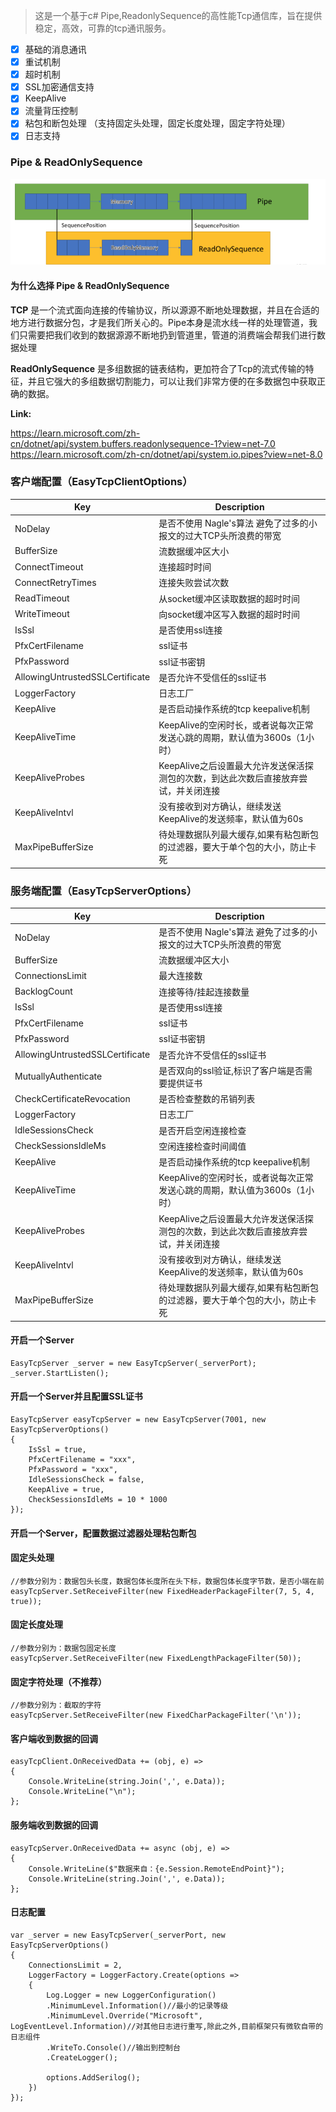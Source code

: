 > 这是一个基于c# Pipe,ReadonlySequence的高性能Tcp通信库，旨在提供稳定，高效，可靠的tcp通讯服务。

- [x] 基础的消息通讯
- [x] 重试机制
- [x] 超时机制
- [x] SSL加密通信支持
- [x] KeepAlive
- [x] 流量背压控制
- [x] 粘包和断包处理 （支持固定头处理，固定长度处理，固定字符处理）
- [x] 日志支持
 
### Pipe & ReadOnlySequence
![alt text](./Images/image.png)

#### 为什么选择 Pipe & ReadOnlySequence
**TCP** 是一个流式面向连接的传输协议，所以源源不断地处理数据，并且在合适的地方进行数据分包，才是我们所关心的。Pipe本身是流水线一样的处理管道，我们只需要把我们收到的数据源源不断地扔到管道里，管道的消费端会帮我们进行数据处理


**ReadOnlySequence** 是多组数据的链表结构，更加符合了Tcp的流式传输的特征，并且它强大的多组数据切割能力，可以让我们非常方便的在多数据包中获取正确的数据。

**Link:**


https://learn.microsoft.com/zh-cn/dotnet/api/system.buffers.readonlysequence-1?view=net-7.0
https://learn.microsoft.com/zh-cn/dotnet/api/system.io.pipes?view=net-8.0

### 客户端配置（EasyTcpClientOptions）

| Key         | Description |
| ----------- | ----------- |
| NoDelay      | 是否不使用 Nagle's算法    避免了过多的小报文的过大TCP头所浪费的带宽   |
| BufferSize   | 流数据缓冲区大小        |
| ConnectTimeout   | 连接超时时间        |
| ConnectRetryTimes   | 连接失败尝试次数        |
| ReadTimeout   | 从socket缓冲区读取数据的超时时间        |
| WriteTimeout   | 向socket缓冲区写入数据的超时时间        |
| IsSsl   | 是否使用ssl连接        |
| PfxCertFilename   | ssl证书        |
| PfxPassword   | ssl证书密钥        |
| AllowingUntrustedSSLCertificate   | 是否允许不受信任的ssl证书        |
| LoggerFactory   | 日志工厂        |
| KeepAlive   | 是否启动操作系统的tcp keepalive机制        |
| KeepAliveTime   | KeepAlive的空闲时长，或者说每次正常发送心跳的周期，默认值为3600s（1小时）       |
| KeepAliveProbes   | KeepAlive之后设置最大允许发送保活探测包的次数，到达此次数后直接放弃尝试，并关闭连接        |
| KeepAliveIntvl   | 没有接收到对方确认，继续发送KeepAlive的发送频率，默认值为60s        |
| MaxPipeBufferSize   | 待处理数据队列最大缓存,如果有粘包断包的过滤器，要大于单个包的大小，防止卡死        |

### 服务端配置（EasyTcpServerOptions）

| Key         | Description |
| ----------- | ----------- |
| NoDelay      | 是否不使用 Nagle's算法    避免了过多的小报文的过大TCP头所浪费的带宽   |
| BufferSize   | 流数据缓冲区大小        |
| ConnectionsLimit   | 最大连接数        |
| BacklogCount   | 连接等待/挂起连接数量        |
| IsSsl   | 是否使用ssl连接        |
| PfxCertFilename   | ssl证书        |
| PfxPassword   | ssl证书密钥        |
| AllowingUntrustedSSLCertificate   | 是否允许不受信任的ssl证书        |
| MutuallyAuthenticate   | 是否双向的ssl验证,标识了客户端是否需要提供证书        |
| CheckCertificateRevocation   | 是否检查整数的吊销列表        |
| LoggerFactory   | 日志工厂        |
| IdleSessionsCheck   | 是否开启空闲连接检查        |
| CheckSessionsIdleMs   | 空闲连接检查时间阈值        |
| KeepAlive   | 是否启动操作系统的tcp keepalive机制        |
| KeepAliveTime   | KeepAlive的空闲时长，或者说每次正常发送心跳的周期，默认值为3600s（1小时）       |
| KeepAliveProbes   | KeepAlive之后设置最大允许发送保活探测包的次数，到达此次数后直接放弃尝试，并关闭连接        |
| KeepAliveIntvl   | 没有接收到对方确认，继续发送KeepAlive的发送频率，默认值为60s        |
| MaxPipeBufferSize   | 待处理数据队列最大缓存,如果有粘包断包的过滤器，要大于单个包的大小，防止卡死        |

#### 开启一个Server
```
EasyTcpServer _server = new EasyTcpServer(_serverPort);
_server.StartListen();
```
#### 开启一个Server并且配置SSL证书
```
EasyTcpServer easyTcpServer = new EasyTcpServer(7001, new EasyTcpServerOptions()
{
    IsSsl = true,
    PfxCertFilename = "xxx",
    PfxPassword = "xxx",
    IdleSessionsCheck = false,
    KeepAlive = true,
    CheckSessionsIdleMs = 10 * 1000
});
```
#### 开启一个Server，配置数据过滤器处理粘包断包
#### 固定头处理
```
//参数分别为：数据包头长度，数据包体长度所在头下标，数据包体长度字节数，是否小端在前
easyTcpServer.SetReceiveFilter(new FixedHeaderPackageFilter(7, 5, 4, true));
```
#### 固定长度处理
```
//参数分别为：数据包固定长度
easyTcpServer.SetReceiveFilter(new FixedLengthPackageFilter(50));
```
#### 固定字符处理（不推荐）
```
//参数分别为：截取的字符
easyTcpServer.SetReceiveFilter(new FixedCharPackageFilter('\n'));
```

#### 客户端收到数据的回调
```
easyTcpClient.OnReceivedData += (obj, e) =>
{
    Console.WriteLine(string.Join(',', e.Data));
    Console.WriteLine("\n");
};
```


#### 服务端收到数据的回调
```
easyTcpServer.OnReceivedData += async (obj, e) =>
{
    Console.WriteLine($"数据来自：{e.Session.RemoteEndPoint}");
    Console.WriteLine(string.Join(',', e.Data));
};
```
#### 日志配置

```
var _server = new EasyTcpServer(_serverPort, new EasyTcpServerOptions()
{
    ConnectionsLimit = 2,
    LoggerFactory = LoggerFactory.Create(options => 
    {
        Log.Logger = new LoggerConfiguration()
        .MinimumLevel.Information()//最小的记录等级
        .MinimumLevel.Override("Microsoft", LogEventLevel.Information)//对其他日志进行重写,除此之外,目前框架只有微软自带的日志组件
        .WriteTo.Console()//输出到控制台
        .CreateLogger();

        options.AddSerilog();
    })
});
```